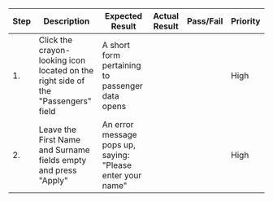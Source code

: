 | Step         | Description            | Expected Result | Actual Result | Pass/Fail | Priority |
|--------------|------------------------|-----------------|---------------|-----------|----------|
| 1.           | Click the crayon-looking icon located on the right side of the "Passengers" field | A short form pertaining to passenger data opens |     |     | High |
| 2.           | Leave the First Name and Surname fields empty and press "Apply" | An error message pops up, saying: "Please enter your name" |     |     | High |
